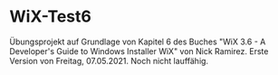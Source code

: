 # WiX-Test6
Übungsprojekt auf Grundlage von Kapitel 6 des Buches "WiX 3.6 - A Developer's Guide to Windows Installer WiX" von Nick Ramirez.
Erste Version von Freitag, 07.05.2021. Noch nicht lauffähig.
